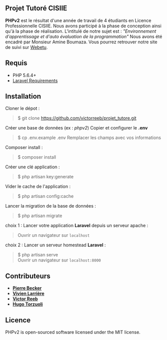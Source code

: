 ## Projet Tutoré CISIIE

**PHPv2** est le résultat d'une année de travail de 4 étudiants en Licence Professionnelle CISIIE. Nous avons participé à la phase de conception ainsi qu'à la phase de réalisation. L'intitulé de notre sujet est : *"Environnement d'apprentissage et d'auto évaluation de la programmation"*
Nous avons été encadré par Monsieur Amine Boumaza.
Vous pourrez retrouver notre site de suivi sur [Webetu](https://webetu.iutnc.univ-lorraine.fr/www/torzuoli2u/wordpress/index.php/about/).

## Requis

- PHP 5.6.4+
- [Laravel Requirements](https://laravel.com/docs/5.4/installation#server-requirements)

## Installation

Cloner le dépot :
> $ git clone https://github.com/victorreeb/projet_tutore.git

Créer une base de données (ex : *phpv2*)
Copier et configurer le **.env**
> $ cp .env.example .env
> Remplacer les champs avec vos informations

Composer install : 
> $ composer install

Créer une clé application :
> $ php artisan key:generate

Vider le cache de l'application :
> $ php artisan config:cache

Lancer la migration de la base de données :
> $ php artisan migrate

choix 1 : Lancer votre application **Laravel** depuis un serveur apache :
> Ouvrir un navigateur sur ```localhost```
>
choix 2 : Lancer un serveur homestead **Laravel** :
> $ php artisan serve <br>
> Ouvrir un navigateur sur ```localhost:8000```

## Contributeurs
* [**Pierre Becker**](https://github.com/PiBecker)
* [**Vivien Larrière**](https://github.com/vivienLarriere)
* [**Victor Reeb**](https://github.com/victorreeb)
* [**Hugo Torzuoli**](https://github.com/torzuoliH)

## Licence

PHPv2 is open-sourced software licensed under the MIT license.
